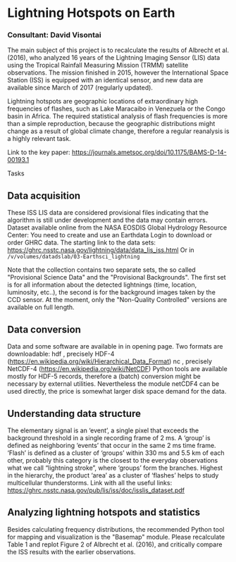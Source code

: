 # Lightning Hotspots on Earth
### Consultant: David Visontai

The main subject of this project is to recalculate the results of Albrecht et al. (2016), who
analyzed 16 years of the Lightning Imaging Sensor (LIS) data using the Tropical Rainfall 
Measuring Mission (TRMM) satellite observations. The mission finished in 2015, however
the International Space Station (ISS) is equipped with an identical sensor, and new
data are available since March of 2017 (regularly updated).

Lightning hotspots are geographic locations of extraordinary high frequencies of flashes,
such as Lake Maracaibo in Venezuela or the Congo basin in Africa. The required statistical
analysis of flash frequencies is more than a simple reproduction, because the geographic
distributions might change as a result of global climate change, therefore a regular
reanalysis is a highly relevant task.

Link to the key paper: https://journals.ametsoc.org/doi/10.1175/BAMS-D-14-00193.1

Tasks

## Data acquisition

These ISS LIS data are considered provisional files indicating that the algorithm is still
under development and the data may contain errors. Dataset available online from the 
NASA EOSDIS Global Hydrology Resource Center:
You need to create and use an Earthdata Login to download or order GHRC data.
The starting link to the data sets:
https://ghrc.nsstc.nasa.gov/lightning/data/data_lis_iss.html
Or in `/v/volumes/datadslab/03-Earthsci_lightning`
 
Note that the collection contains two separate sets, the so called "Provisional Science
Data" and the "Provisional Backgrounds". The first set is for all information about the
detected lightnings (time, location, luminosity, etc..), the second is for the background
images taken by the CCD sensor. At the moment, only the "Non-Quality Controlled"
versions are available on full length.

## Data conversion

Data and some software are available in in opening page. Two formats are downloadable:
hdf , precisely HDF-4 (https://en.wikipedia.org/wiki/Hierarchical_Data_Format)
nc , precisely NetCDF-4 (https://en.wikipedia.org/wiki/NetCDF)
Python tools are available mostly for HDF-5 records, therefore a (batch) conversion might
be necessary by external utilities. Nevertheless the module netCDF4 can be used
directly, the price is somewhat larger disk space demand for the data.

## Understanding data structure

The elementary signal is an ‘event’, a single pixel that exceeds the background threshold in a 
single recording frame of 2 ms. A ‘group’ is defined as neighboring ‘events’ that occur in the same
2 ms time frame. ‘Flash’ is defined as a cluster of ‘groups’ within 330 ms and 5.5 km of each
other, probably this category is the closest to the everyday observations what we call “lightning
stroke”, where ‘groups’ form the branches. Highest in the hierarchy, the product ‘area’ as a cluster
of ‘flashes’ helps to study multicellular thunderstorms.
Link with all the useful links:
https://ghrc.nsstc.nasa.gov/pub/lis/iss/doc/isslis_dataset.pdf

## Analyzing lightning hotspots and statistics

Besides calculating frequency distributions, the recommended Python tool for mapping and
visualization is the "Basemap" module. Please recalculate Table 1 and replot Figure 2
of Albrecht et al. (2016), and critically compare the ISS results with the earlier observations.

